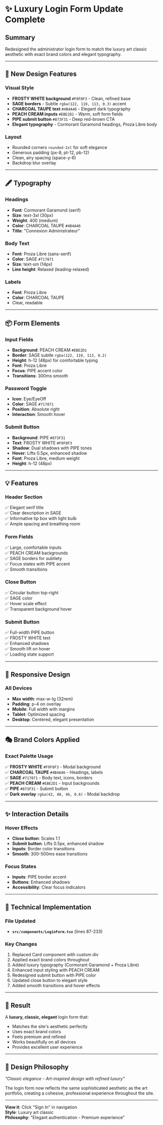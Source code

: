 # ✨ Luxury Login Form Update Complete

## Summary
Redesigned the administrator login form to match the luxury art classic aesthetic with exact brand colors and elegant typography.

---

## 🎨 New Design Features

### Visual Style
- **FROSTY WHITE background** `#F9F8F3` - Clean, refined base
- **SAGE borders** - Subtle `rgba(122, 119, 113, 0.3)` accent
- **CHARCOAL TAUPE text** `#4B4A46` - Elegant dark typography
- **PEACH CREAM inputs** `#EBE2D1` - Warm, soft form fields
- **PIPE submit button** `#873F31` - Deep red-brown CTA
- **Elegant typography** - Cormorant Garamond headings, Proza Libre body

### Layout
- Rounded corners `rounded-2xl` for soft elegance
- Generous padding (px-8, pt-12, pb-12)
- Clean, airy spacing (space-y-6)
- Backdrop blur overlay

---

## 🖋️ Typography

### Headings
- **Font**: Cormorant Garamond (serif)
- **Size**: text-3xl (30px)
- **Weight**: 400 (medium)
- **Color**: CHARCOAL TAUPE `#4B4A46`
- **Title**: "Connexion Administrateur"

### Body Text
- **Font**: Proza Libre (sans-serif)
- **Color**: SAGE `#717871`
- **Size**: text-sm (14px)
- **Line height**: Relaxed (leading-relaxed)

### Labels
- **Font**: Proza Libre
- **Color**: CHARCOAL TAUPE
- Clear, readable

---

## 📦 Form Elements

### Input Fields
- **Background**: PEACH CREAM `#EBE2D1`
- **Border**: SAGE subtle `rgba(122, 119, 113, 0.2)`
- **Height**: h-12 (48px) for comfortable typing
- **Font**: Proza Libre
- **Focus**: PIPE accent color
- **Transitions**: 300ms smooth

### Password Toggle
- **Icon**: Eye/EyeOff
- **Color**: SAGE `#717871`
- **Position**: Absolute right
- **Interaction**: Smooth hover

### Submit Button
- **Background**: PIPE `#873F31`
- **Text**: FROSTY WHITE `#F9F8F3`
- **Shadow**: Dual shadows with PIPE tones
- **Hover**: Lifts 0.5px, enhanced shadow
- **Font**: Proza Libre, medium weight
- **Height**: h-12 (48px)

---

## 💡 Features

### Header Section
✅ Elegant serif title  
✅ Clear description in SAGE  
✅ Informative tip box with light bulb  
✅ Ample spacing and breathing room  

### Form Fields
✅ Large, comfortable inputs  
✅ PEACH CREAM backgrounds  
✅ SAGE borders for subtlety  
✅ Focus states with PIPE accent  
✅ Smooth transitions  

### Close Button
✅ Circular button top-right  
✅ SAGE color  
✅ Hover scale effect  
✅ Transparent background hover  

### Submit Button
✅ Full-width PIPE button  
✅ FROSTY WHITE text  
✅ Enhanced shadows  
✅ Smooth lift on hover  
✅ Loading state support  

---

## 📱 Responsive Design

### All Devices
- **Max width**: max-w-lg (32rem)
- **Padding**: p-4 on overlay
- **Mobile**: Full width with margins
- **Tablet**: Optimized spacing
- **Desktop**: Centered, elegant presentation

---

## 🎭 Brand Colors Applied

### Exact Palette Usage
✅ **FROSTY WHITE** `#F9F8F3` - Modal background  
✅ **CHARCOAL TAUPE** `#4B4A46` - Headings, labels  
✅ **SAGE** `#717871` - Body text, icons, borders  
✅ **PEACH CREAM** `#EBE2D1` - Input backgrounds  
✅ **PIPE** `#873F31` - Submit button  
✅ **Dark overlay** `rgba(43, 48, 46, 0.6)` - Modal backdrop  

---

## ✨ Interaction Details

### Hover Effects
- **Close button**: Scales 1.1
- **Submit button**: Lifts 0.5px, enhanced shadow
- **Inputs**: Border color transitions
- **Smooth**: 300-500ms ease transitions

### Focus States
- **Inputs**: PIPE border accent
- **Buttons**: Enhanced shadows
- **Accessibility**: Clear focus indicators

---

## 🚀 Technical Implementation

### File Updated
- **`src/components/LoginForm.tsx`** (lines 87-233)

### Key Changes
1. Replaced Card component with custom div
2. Applied exact brand colors throughout
3. Added luxury typography (Cormorant Garamond + Proza Libre)
4. Enhanced input styling with PEACH CREAM
5. Redesigned submit button with PIPE color
6. Updated close button to elegant style
7. Added smooth transitions and hover effects

---

## 🎨 Result

A **luxury, classic, elegant** login form that:
- Matches the site's aesthetic perfectly
- Uses exact brand colors
- Feels premium and refined
- Works beautifully on all devices
- Provides excellent user experience

---

## 💎 Design Philosophy

*"Classic elegance - Art-inspired design with refined luxury"*

The login form now reflects the same sophisticated aesthetic as the art portfolio, creating a cohesive, professional experience throughout the site.

---

**View it**: Click "Sign In" in navigation  
**Style**: Luxury art classic  
**Philosophy**: "Elegant authentication - Premium experience"


